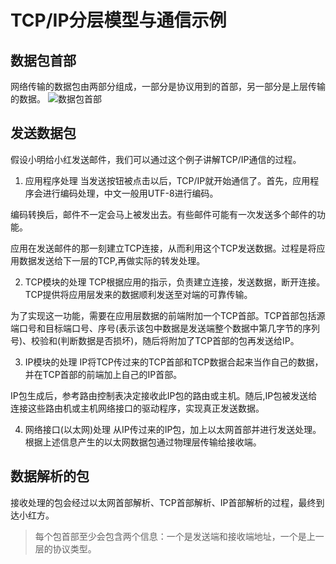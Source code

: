 # TCP/IP分层模型与通信示例
## 数据包首部
网络传输的数据包由两部分组成，一部分是协议用到的首部，另一部分是上层传输的数据。
![数据包首部](  '数据包首部')

## 发送数据包
假设小明给小红发送邮件，我们可以通过这个例子讲解TCP/IP通信的过程。
1. 应用程序处理
当发送按钮被点击以后，TCP/IP就开始通信了。首先，应用程序会进行编码处理，中文一般用UTF-8进行编码。

编码转换后，邮件不一定会马上被发出去。有些邮件可能有一次发送多个邮件的功能。

应用在发送邮件的那一刻建立TCP连接，从而利用这个TCP发送数据。过程是将应用数据发送给下一层的TCP,再做实际的转发处理。

2. TCP模块的处理
TCP根据应用的指示，负责建立连接，发送数据，断开连接。TCP提供将应用层发来的数据顺利发送至对端的可靠传输。

为了实现这一功能，需要在应用层数据的前端附加一个TCP首部。TCP首部包括源端口号和目标端口号、序号(表示该包中数据是发送端整个数据中第几字节的序列号)、校验和(判断数据是否损坏)，随后将附加了TCP首部的包再发送给IP。

3. IP模块的处理
IP将TCP传过来的TCP首部和TCP数据合起来当作自己的数据，并在TCP首部的前端加上自己的IP首部。

IP包生成后，参考路由控制表决定接收此IP包的路由或主机。随后,IP包被发送给连接这些路由机或主机网络接口的驱动程序，实现真正发送数据。

4. 网络接口(以太网)处理
从IP传过来的IP包，加上以太网首部并进行发送处理。根据上述信息产生的以太网数据包通过物理层传输给接收端。

## 数据解析的包
接收处理的包会经过以太网首部解析、TCP首部解析、IP首部解析的过程，最终到达小红方。
> 每个包首部至少会包含两个信息：一个是发送端和接收端地址，一个是上一层的协议类型。

